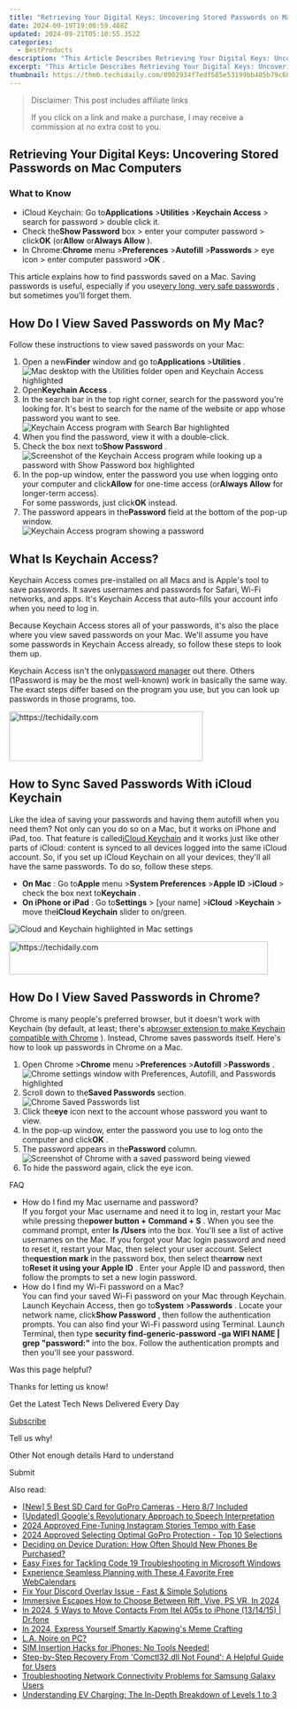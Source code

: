 ```yaml
---
title: "Retrieving Your Digital Keys: Uncovering Stored Passwords on Mac Computers"
date: 2024-09-19T19:00:59.488Z
updated: 2024-09-21T05:10:55.352Z
categories:
  - BestProducts
description: "This Article Describes Retrieving Your Digital Keys: Uncovering Stored Passwords on Mac Computers"
excerpt: "This Article Describes Retrieving Your Digital Keys: Uncovering Stored Passwords on Mac Computers"
thumbnail: https://thmb.techidaily.com/0902934f7edf585e53199bb405b79c684665bcaad3a1bcb366b5dba56b094eb6.jpg
---
```


>  Disclaimer: This post includes affiliate links
>
>  If you click on a link and make a purchase, I may receive a commission at no extra cost to you.
>

## Retrieving Your Digital Keys: Uncovering Stored Passwords on Mac Computers
### What to Know

* iCloud Keychain: Go to**Applications** \>**Utilities** \>**Keychain Access** \> search for password > double click it.
* Check the**Show Password** box > enter your computer password > click**OK** (or**Allow** or**Always Allow** ).
* In Chrome:**Chrome** menu >**Preferences** \>**Autofill** \>**Passwords** \> eye icon > enter computer password >**OK** .

 This article explains how to find passwords saved on a Mac. Saving passwords is useful, especially if you use[very long, very safe passwords](https://www.lifewire.com/how-to-create-a-strong-password-4783955) , but sometimes you'll forget them.

## How Do I View Saved Passwords on My Mac?

 Follow these instructions to view saved passwords on your Mac:

1. Open a new**Finder** window and go to**Applications** \>**Utilities** .  
![Mac desktop with the Utilities folder open and Keychain Access highlighted](https://www.lifewire.com/thmb/liXT132exucshuzlMk9qe4Lo2R8=/1500x0/filters:no_upscale():max_bytes(150000):strip_icc():format(webp)/Keychainaccess-a0cba6baba1644058a0e061a761957e1.jpg)
2. Open**Keychain Access** .
3. In the search bar in the top right corner, search for the password you're looking for. It's best to search for the name of the website or app whose password you want to see.  
![Keychain Access program with Search Bar highlighted](https://www.lifewire.com/thmb/U3Jg23Z1gufyWoxPdAnHPTzHofs=/1500x0/filters:no_upscale():max_bytes(150000):strip_icc():format(webp)/Searchbar-b238ccda652b4c0fac75dcdec114e1b5.jpg)
4. When you find the password, view it with a double-click.
5. Check the box next to**Show Password** .  
![Screenshot of the Keychain Access program while looking up a password with Show Password box highlighted](https://www.lifewire.com/thmb/JAS6HDJdpqrmlRYW4iZ_evKOu8g=/1500x0/filters:no_upscale():max_bytes(150000):strip_icc():format(webp)/ShowPassword-3b6e7d89ae8e4de5a74ca18b1c8714af.jpg)
6. In the pop-up window, enter the password you use when logging onto your computer and click**Allow** for one-time access (or**Always Allow** for longer-term access).  
 For some passwords, just click**OK** instead.
7. The password appears in the**Password** field at the bottom of the pop-up window.  
![Keychain Access program showing a password](https://www.lifewire.com/thmb/xTqwHQMBj0d2m9Rfx_4khf_CEwY=/1500x0/filters:no_upscale():max_bytes(150000):strip_icc():format(webp)/ShowPassword-3a487cf5dcbb425686dde9d0bea051ce.jpg)

## What Is Keychain Access?

 Keychain Access comes pre-installed on all Macs and is Apple's tool to save passwords. It saves usernames and passwords for Safari, Wi-Fi networks, and apps. It's Keychain Access that auto-fills your account info when you need to log in.

 Because Keychain Access stores all of your passwords, it's also the place where you view saved passwords on your Mac. We'll assume you have some passwords in Keychain Access already, so follow these steps to look them up.

 Keychain Access isn't the only[password manager](https://www.lifewire.com/how-do-password-managers-work-5186454) out there. Others (1Password is may be the most well-known) work in basically the same way. The exact steps differ based on the program you use, but you can look up passwords in those programs, too.

<!-- affiliate ads begin -->
<a href="https://unicoeye.pxf.io/c/5597632/2148771/18498" target="_top" id="2148771">
  <img src="//a.impactradius-go.com/display-ad/18498-2148771" border="0" alt="https://techidaily.com" width="350" height="90"/>
</a>
<img height="0" width="0" src="https://unicoeye.pxf.io/i/5597632/2148771/18498" style="position:absolute;visibility:hidden;" border="0" />
<!-- affiliate ads end -->

## How to Sync Saved Passwords With iCloud Keychain

 Like the idea of saving your passwords and having them autofill when you need them? Not only can you do so on a Mac, but it works on iPhone and iPad, too. That feature is called[iCloud Keychain](https://www.lifewire.com/how-to-set-up-use-icloud-keychain-4797068) and it works just like other parts of iCloud: content is synced to all devices logged into the same iCloud account. So, if you set up iCloud Keychain on all your devices, they'll all have the same passwords. To do so, follow these steps.

* **On Mac** : Go to**Apple** menu >**System Preferences** \>**Apple ID** \>**iCloud** \> check the box next to**Keychain** .
* **On iPhone or iPad** : Go to**Settings** \> \[your name\] >**iCloud** \>**Keychain** \> move the**iCloud Keychain** slider to on/green.

![iCloud and Keychain highlighted in Mac settings](https://www.lifewire.com/thmb/UxAbpR8ZCR6ABRf2eRZq6Bqmkdo=/1500x0/filters:no_upscale():max_bytes(150000):strip_icc():format(webp)/001_how-to-find-saved-passwords-on-mac-5188787-8f2b0e3f0c064b9d96bc50ced491cad7.jpg)

<!-- affiliate ads begin -->
<a href="https://aligracehair.sjv.io/c/5597632/2135374/19272" target="_top" id="2135374">
  <img src="//a.impactradius-go.com/display-ad/19272-2135374" border="0" alt="https://techidaily.com" width="468" height="60"/>
</a>
<img height="0" width="0" src="https://aligracehair.sjv.io/i/5597632/2135374/19272" style="position:absolute;visibility:hidden;" border="0" />
<!-- affiliate ads end -->

## How Do I View Saved Passwords in Chrome?

 Chrome is many people's preferred browser, but it doesn't work with Keychain (by default, at least; there's a[browser extension to make Keychain compatible with Chrome](https://www.lifewire.com/access-icloud-keychain-passwords-on-chrome-for-windows-5113109) ). Instead, Chrome saves passwords itself. Here's how to look up passwords in Chrome on a Mac.

1. Open Chrome >**Chrome** menu >**Preferences** \>**Autofill** \>**Passwords** .  
![Chrome settings window with Preferences, Autofill, and Passwords highlighted](https://www.lifewire.com/thmb/mdZ6vJexnIuYHCd79cqgjSNkfjk=/1500x0/filters:no_upscale():max_bytes(150000):strip_icc():format(webp)/ChromePasswords-7c066fac14704110952b1602f27b41ac.jpg)
2. Scroll down to the**Saved Passwords** section.  
![Chrome Saved Passwords list](https://www.lifewire.com/thmb/UOufVO5bVoKY3-jy6dcF-NZUcNg=/1500x0/filters:no_upscale():max_bytes(150000):strip_icc():format(webp)/Savedpasswords-458d2a06879b4aabb0ca33031a85be7f.jpg)
3. Click the**eye** icon next to the account whose password you want to view.
4. In the pop-up window, enter the password you use to log onto the computer and click**OK** .
5. The password appears in the**Password** column.  
![Screenshot of Chrome with a saved password being viewed](https://www.lifewire.com/thmb/TRe4QL5dYkf6PXFvPxwcZFU2uqs=/1500x0/filters:no_upscale():max_bytes(150000):strip_icc():format(webp)/Visiblepassword-0dce829574f54e749ec989bea7fb9945.jpg)
6. To hide the password again, click the eye icon.

 FAQ

* How do I find my Mac username and password?  
 If you forgot your Mac username and need it to log in, restart your Mac while pressing the**power button + Command + S** . When you see the command prompt, enter **ls /Users**  into the box. You'll see a list of active usernames on the Mac. If you forgot your Mac login password and need to reset it, restart your Mac, then select your user account. Select the**question mark** in the password box, then select the**arrow** next to**Reset it using your Apple ID** . Enter your Apple ID and password, then follow the prompts to set a new login password.
* How do I find my Wi-Fi password on a Mac?  
 You can find your saved Wi-Fi password on your Mac through Keychain. Launch Keychain Access, then go to**System** \>**Passwords** . Locate your network name, click**Show Password** , then follow the authentication prompts. You can also find your Wi-Fi password using Terminal. Launch Terminal, then type **security find-generic-password -ga WIFI NAME | grep "password:"** into the box. Follow the authentication prompts and then you'll see your password.

Was this page helpful?

Thanks for letting us know!

 Get the Latest Tech News Delivered Every Day

[Subscribe](https://www.lifewire.com/#)

Tell us why!

 Other  Not enough details  Hard to understand

 Submit

<ins class="adsbygoogle"
     style="display:block"
     data-ad-format="autorelaxed"
     data-ad-client="ca-pub-7571918770474297"
     data-ad-slot="1223367746"></ins>

<ins class="adsbygoogle"
     style="display:block"
     data-ad-client="ca-pub-7571918770474297"
     data-ad-slot="8358498916"
     data-ad-format="auto"
     data-full-width-responsive="true"></ins>

<span class="atpl-alsoreadstyle">Also read:</span>
<div><ul>
<li><a href="https://fox-friendly.techidaily.com/new-5-best-sd-card-for-gopro-cameras-hero-87-included/"><u>[New] 5 Best SD Card for GoPro Cameras - Hero 8/7 Included</u></a></li>
<li><a href="https://desktop-recording.techidaily.com/updated-googles-revolutionary-approach-to-speech-interpretation/"><u>[Updated] Google's Revolutionary Approach to Speech Interpretation</u></a></li>
<li><a href="https://some-knowledge.techidaily.com/2024-approved-fine-tuning-instagram-stories-tempo-with-ease/"><u>2024 Approved Fine-Tuning Instagram Stories Tempo with Ease</u></a></li>
<li><a href="https://extra-support.techidaily.com/2024-approved-selecting-optimal-gopro-protection-top-10-selections/"><u>2024 Approved Selecting Optimal GoPro Protection - Top 10 Selections</u></a></li>
<li><a href="https://technical-tips.techidaily.com/deciding-on-device-duration-how-often-should-new-phones-be-purchased/"><u>Deciding on Device Duration: How Often Should New Phones Be Purchased?</u></a></li>
<li><a href="https://technical-tips.techidaily.com/easy-fixes-for-tackling-code-19-troubleshooting-in-microsoft-windows/"><u>Easy Fixes for Tackling Code 19 Troubleshooting in Microsoft Windows</u></a></li>
<li><a href="https://technical-tips.techidaily.com/experience-seamless-planning-with-these-4-favorite-free-webcalendars/"><u>Experience Seamless Planning with These 4 Favorite Free WebCalendars</u></a></li>
<li><a href="https://technical-tips.techidaily.com/fix-your-discord-overlay-issue-fast-and-simple-solutions/"><u>Fix Your Discord Overlay Issue - Fast & Simple Solutions</u></a></li>
<li><a href="https://some-techniques.techidaily.com/immersive-escapes-how-to-choose-between-rift-vive-ps-vr-in-2024/"><u>Immersive Escapes How to Choose Between Rift, Vive, PS VR, In 2024</u></a></li>
<li><a href="https://android-transfer.techidaily.com/in-2024-5-ways-to-move-contacts-from-itel-a05s-to-iphone-131415-drfone-by-drfone-transfer-from-android-transfer-from-android/"><u>In 2024, 5 Ways to Move Contacts From Itel A05s to iPhone (13/14/15) | Dr.fone</u></a></li>
<li><a href="https://some-techniques.techidaily.com/in-2024-express-yourself-smartly-kapwings-meme-crafting/"><u>In 2024, Express Yourself Smartly Kapwing's Meme Crafting</u></a></li>
<li><a href="https://win-solutions.techidaily.com/la-noire-on-pc/"><u>L.A. Noire on PC?</u></a></li>
<li><a href="https://techtrends.techidaily.com/1722883984961-sim-insertion-hacks-for-iphones-no-tools-needed/"><u>SIM Insertion Hacks for iPhones: No Tools Needed!</u></a></li>
<li><a href="https://technical-tips.techidaily.com/step-by-step-recovery-from-comctl32dll-not-found-a-helpful-guide-for-users/"><u>Step-by-Step Recovery From 'Comctl32.dll Not Found': A Helpful Guide for Users</u></a></li>
<li><a href="https://technical-tips.techidaily.com/troubleshooting-network-connectivity-problems-for-samsung-galaxy-users/"><u>Troubleshooting Network Connectivity Problems for Samsung Galaxy Users</u></a></li>
<li><a href="https://technical-tips.techidaily.com/understanding-ev-charging-the-in-depth-breakdown-of-levels-1-to-3/"><u>Understanding EV Charging: The In-Depth Breakdown of Levels 1 to 3</u></a></li>
</ul></div>

